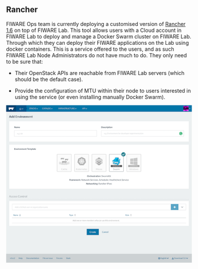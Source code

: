 ## Rancher

FIWARE Ops team is currently deploying a customised version of
[Rancher 1.6](https://rancher.com/docs/rancher/v1.6/en) on top of FIWARE Lab.
This tool allows users with a Cloud account in FIWARE Lab to deploy and
manage a Docker Swarm cluster on FIWARE Lab. Through which they can
deploy their FIWARE applications on the Lab using docker containers.
This is a service offered to the users, and as such FIWARE Lab Node
Administrators do not have much to do. They only need to be sure that:

-   Their OpenStack APIs are reachable from FIWARE Lab servers (which
    should be the default case).

-   Provide the configuration of MTU within their node to users
    interested in using the service (or even installing manually
    Docker Swarm).

![FIWARE Rancher tool](image9.png)
